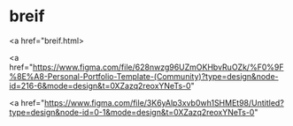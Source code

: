 # breif

<a href="breif.html>

<a href="https://www.figma.com/file/628nwzg96UZmOKHbvRuOZk/%F0%9F%8E%A8-Personal-Portfolio-Template-(Community)?type=design&node-id=216-6&mode=design&t=0XZazq2reoxYNeTs-0"

<a href="https://www.figma.com/file/3K6yAlp3xvb0wh1SHMEt98/Untitled?type=design&node-id=0-1&mode=design&t=0XZazq2reoxYNeTs-0"
